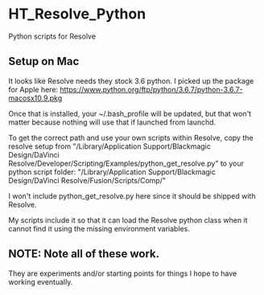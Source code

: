# HT_Resolve_Python
Python scripts for Resolve


## Setup on Mac
It looks like Resolve needs they stock 3.6 python.  I picked up the package for Apple here:  https://www.python.org/ftp/python/3.6.7/python-3.6.7-macosx10.9.pkg

Once that is installed, your ~/.bash_profile will be updated, but that won't matter because nothing will use that if launched from launchd.

To get the correct path and use your own scripts within Resolve, copy the resolve setup from "/Library/Application Support/Blackmagic Design/DaVinci Resolve/Developer/Scripting/Examples/python_get_resolve.py" to your python script folder: "/Library/Application Support/Blackmagic Design/DaVinci Resolve/Fusion/Scripts/Comp/"

I won't include python_get_resolve.py here since it should be shipped with Resolve.

My scripts include it so that it can load the Resolve python class when it cannot find it using the missing environment variables.

## NOTE:  Note all of these work.

They are experiments and/or starting points for things I hope to have working eventually.

